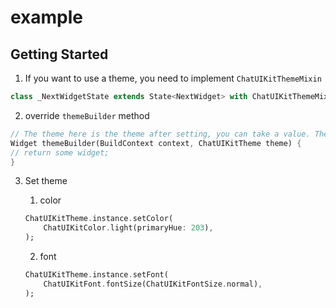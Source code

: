 # example

## Getting Started

1. If you want to use a theme, you need to implement `ChatUIKitThemeMixin`

```dart
class _NextWidgetState extends State<NextWidget> with ChatUIKitThemeMixin {}
```

2. override `themeBuilder` method

```dart
// The theme here is the theme after setting, you can take a value. There is no need to override the `build` once `themeBuilder` is used
Widget themeBuilder(BuildContext context, ChatUIKitTheme theme) {
// return some widget;
}
```

3. Set theme
   1.  color

    ```dart
    ChatUIKitTheme.instance.setColor(
        ChatUIKitColor.light(primaryHue: 203),
    );
    ```
    2. font

    ```dart
    ChatUIKitTheme.instance.setFont(
        ChatUIKitFont.fontSize(ChatUIKitFontSize.normal),
    );
    ```
